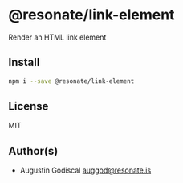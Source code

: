 # @resonate/link-element 

Render an HTML link element

## Install

```sh
npm i --save @resonate/link-element
```

## License

MIT

## Author(s)

- Augustin Godiscal <auggod@resonate.is>
